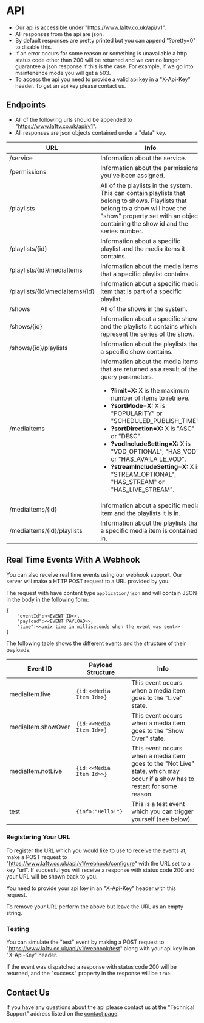 # API
- Our api is accessible under "https://www.la1tv.co.uk/api/v1".
- All responses from the api are json.
- By default responses are pretty printed but you can append "?pretty=0" to disable this.
- If an error occurs for some reason or something is unavailable a http status code other than 200 will be returned and we can no longer guarantee a json response if this is the case. For example, if we go into maintenence mode you will get a 503.
- To access the api you need to provide a valid api key in a "X-Api-Key" header. To get an api key please contact us.

## Endpoints
- All of the following urls should be appended to "https://www.la1tv.co.uk/api/v1".
- All responses are json objects contained under a "data" key.

|   URL     | Info            |
|-----------|------------------|
| /service  | Information about the service.
| /permissions | Information about the permissions you've been assigned.
| /playlists| All of the playlists in the system. This can contain playlists that belong to shows. Playlists that belong to a show will have the "show" property set with an object containing the show id and the series number.
| /playlists/{id} | Information about a specific playlist and the media items it contains.
| /playlists/{id}/mediaItems | Information about the media items that a specific playlist contains.
| /playlists/{id}/mediaItems/{id} | Information about a specific media item that is part of a specific playlist.
| /shows    | All of the shows in the system.
| /shows/{id} | Information about a specific show and the playlists it contains which represent the series of the show.
| /shows/{id}/playlists | Information about the playlists that a specific show contains.
| /mediaItems | Information about the media items that are returned as a result of the query parameters.<ul><li>**?limit=X:** X is the maximum number of items to retrieve.</li><li>**?sortMode=X:** X is "POPULARITY" or "SCHEDULED_PUBLISH_TIME".</li><li>**?sortDirection=X:** X is "ASC" or "DESC".</li><li>**?vodIncludeSetting=X:** X is "VOD_OPTIONAL", "HAS_VOD" or "HAS_AVAILA LE_VOD".</li><li>**?streamIncludeSetting=X:** X is "STREAM_OPTIONAL", "HAS_STREAM" or "HAS_LIVE_STREAM".</li></ul>
| /mediaItems/{id} | Information about a specific media item and the playlists it is in.
| /mediaItems/{id}/playlists | Information about the playlists that a specific media item is contained in.


## Real Time Events With A Webhook
You can also receive real time events using our webhook support.
Our server will make a HTTP POST request to a URL provided by you.

The request with have content type `application/json` and will contain JSON in the body in the following form:
```
{
	"eventId":<<EVENT ID>>,
	"payload":<<EVENT PAYLOAD>>,
	"time":<<unix time in milliseconds when the event was sent>>
}
```

The following table shows the different events and the structure of their payloads.

|  Event ID        |  Payload Structure       |  Info    |
|------------------|--------------------------|----------|
| mediaItem.live   | `{id:<<Media Item Id>>}`   | This event occurs when a media item goes to the "Live" state.
| mediaItem.showOver | `{id:<<Media Item Id>>}` | This event occurs when a media item goes to the "Show Over" state.
| mediaItem.notLive | `{id:<<Media Item Id>>}`  | This event occurs when a media item goes to the "Not Live" state, which may occur if a show has to restart for some reason.
| test              | `{info:"Hello!"} `        | This is a test event which you can trigger yourself (see below).

### Registering Your URL
To register the URL which you would like to use to receive the events at, make a POST request to "https://www.la1tv.co.uk/api/v1/webhook/configure" with the URL set to a key "url". If succesful you will receive a response with status code 200 and your URL will be shown back to you.

You need to provide your api key in an "X-Api-Key" header with this request.

To remove your URL perform the above but leave the URL as an empty string.

### Testing
You can simulate the "test" event by making a POST request to "https://www.la1tv.co.uk/api/v1/webhook/test" along with your api key in an "X-Api-Key" header.

If the event was dispatched a response with status code 200 will be returned, and the "success" property in the response will be `true`.

## Contact Us
If you have any questions about the api please contact us at the "Technical Support" address listed on the [contact page](https://www.la1tv.co.uk/contact).
